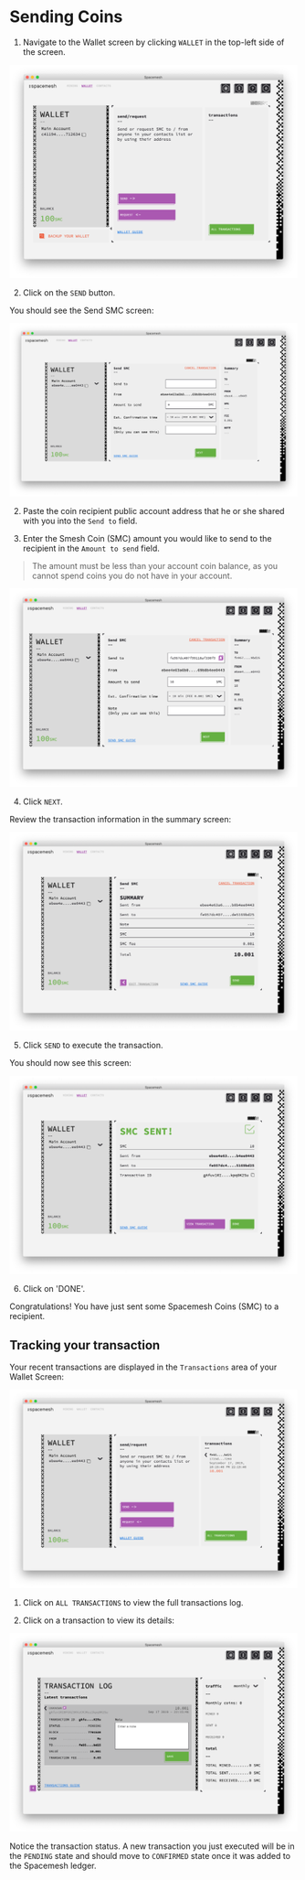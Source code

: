 # Sending Coins

1. Navigate to the Wallet screen by clicking `WALLET` in the top-left side of the screen.

![](images/v1.0/wallet_screen.png)

2. Click on the `SEND` button.

You should see the Send SMC screen:

![](images/v1.0/send_smc_tx.png)

2. Paste the coin recipient public account address that he or she shared with you into the `Send to` field.

3. Enter the Smesh Coin (SMC) amount you would like to send to the recipient in the `Amount to send` field.

> The amount must be less than your account coin balance, as you cannot spend coins you do not have in your account.

![](images/v1.0/send_smc_tx_1.png)

4. Click `NEXT`.

Review the transaction information in the summary screen:

![](images/v1.0/send_smc_tx_review.png)

5. Click `SEND` to execute the transaction.

You should now see this screen:

![](images/v1.0/send_smc_tx_sent.png)

6. Click on 'DONE'.

Congratulations! You have just sent some Spacemesh Coins (SMC) to a recipient.

## Tracking your transaction

Your recent transactions are displayed in the `Transactions` area of your Wallet Screen:

![](images/v1.0/wallet_tx_view.png)

1. Click on `ALL TRANSACTIONS` to view the full transactions log.

2. Click on a transaction to view its details:

![](images/v1.0/tx_log_details.png)

Notice the transaction status. A new transaction you just executed will be in the `PENDING` state and should move to `CONFIRMED` state once it was added to the Spacemesh ledger.
